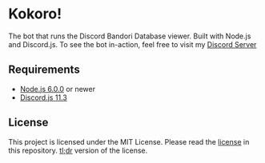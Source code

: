 # Kokoro!
The bot that runs the Discord Bandori Database viewer. Built with Node.js and Discord.js. To see the bot in-action, feel free to visit my [Discord Server](https://discord.gg/77Wpjvm)

## Requirements
- [Node.js 6.0.0](https://nodejs.org/en/) or newer
- [Discord.js 11.3](https://discord.js.org/#/)

## License
This project is licensed under the MIT License. Please read the [license](https://github.com/LeNitrous/kokoro-base/blob/master/LICENSE) in this repository. [tl;dr](https://tldrlegal.com/license/mit-license) version of the license.